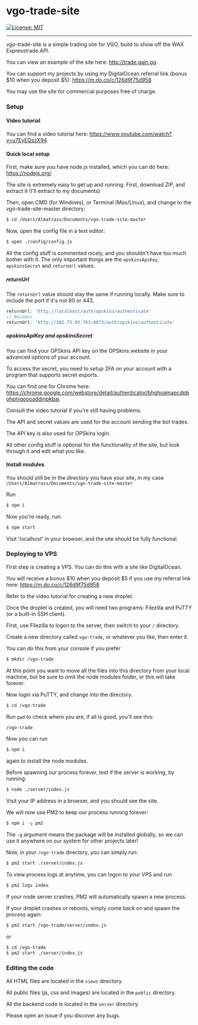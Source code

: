 # vgo-trade-site
[![License: MIT](https://img.shields.io/badge/License-MIT-yellow.svg)](https://github.com/almatrass/vgo-trade-site/blob/master/LICENSE)
***

vgo-trade-site is a simple trading site for VGO, build to show off the WAX Expresstrade API.

You can view an example of the site here: http://trade.gain.gg.

You can support my projects by using my DigitalOcean referral link (bonus $10 when you deposit $5): https://m.do.co/c/126d9f75d958

You may use the site for commercial purposes free of charge.

### Setup
#### Video tutorial
You can find a video tutorial here: https://www.youtube.com/watch?v=u7EyEQszX94

#### Quick local setup
First, make sure you have node.js installed, which you can do here: https://nodejs.org/

The site is extremely easy to get up and running. 
First, download ZIP, and extract it (I'll extract to my documents)

Then, open CMD (for Windows), or Terminal (Max/Linux), and change to the vgo-trade-site-master directory:
```bash
$ cd /Users/Almatrass/Documents/vgo-trade-site-master
```

Now, open the config file in a text editor: 

```bash
$ open ./config/config.js
```

All the config stuff is commented nicely, and you shouldn't have too much bother with it. 
The only important things are the `opskinsApiKey`, `opskinsSecret` and `returnUrl` values.

##### returnUrl
The `returnUrl` value should stay the same if running locally.
Make sure to include the port if it's not 80 or 443.

```js
returnUrl: 'http://localhost/auth/opskins/authenticate'
// Becomes
returnUrl: 'http://382.73.93.763:4073/auth/opskins/authenticate'
```

##### opskinsApiKey and opskinsSecret
You can find your OPSkins API key on the OPSkins website in your advanced options of your account.

To access the secret, you need to setup 2FA on your account with a program that supports secret exports.

You can find one for Chrome here: https://chrome.google.com/webstore/detail/authenticator/bhghoamapcdpbohphigoooaddinpkbai.

Consult the video tutorial if you're still having problems.

The API and secret values are used for the account sending the bot trades.

The API key is also used for OPSkins login.

All other config stuff is optional for the functionality of the site, but look through it and edit what you like.

#### Install modules
You should still be in the directory you have your site, in my case `/Users/Almatrass/Documents/vgo-trade-site-master`

Run
```bash
$ npm i
```

Now you're ready, run:
```bash
$ npm start
```

Visit 'localhost' in your browser, and the site should be fully functional.

### Deploying to VPS
First step is creating a VPS. You can do this with a site like DigitalOcean.

You will receive a bonus $10 when you deposit $5 if you use my referral link here: https://m.do.co/c/126d9f75d958

Refer to the video tutorial for creating a new droplet.

Once the droplet is created, you will need two programs: Filezilla and PuTTY (or a built-in SSH client).

First, use Filezilla to logon to the server, then switch to your `/` directory.

Create a new directory called `vgo-trade`, or whatever you like, then enter it. 

You can do this from your console if you prefer
```bash
$ mkdir /vgo-trade
```

At this point you want to move all the files into this directory from your local machine, but be sure to omit the node modules folder, or this will take forever.

Now login via PuTTY, and change into the directory.
```bash
$ cd /vgo-trade
```
Run `pwd` to check where you are, if all is good, you'll see this:
```bash
/vgo-trade
```

Now you can run
```bash
$ npm i
```
again to install the node modules.

Before spawning our process forever, test if the server is working, by running:
```bash
$ node ./server/index.js
```

Visit your IP address in a browser, and you should see the site.

We will now use PM2 to keep our process running forever:
```bash
$ npm i -g pm2
```

The `-g` argument means the package will be installed globally, so we can use it anywhere on our system for other projects later!

Now, in your `/vgo-trade` directory, you can simply run:
```bash
$ pm2 start ./server/index.js
```

To view process logs at anytime, you can logon to your VPS and run
```bash
$ pm2 logs index
```

If your node server crashes, PM2 will automatically spawn a new process.

If your droplet crashes or reboots, simply come back on and spawn the process again:
```bash
$ pm2 start /vgo-trade/server/index.js
```
or
```bash
$ cd /vgo-trade
$ pm2 start ./server/index.js
```

### Editing the code
All HTML files are located in the `views` directory.

All public files (js, css and images)  are located in the `public` directory.

All the backend code is located in the `server` directory.

Please open an issue if you discover any bugs.
